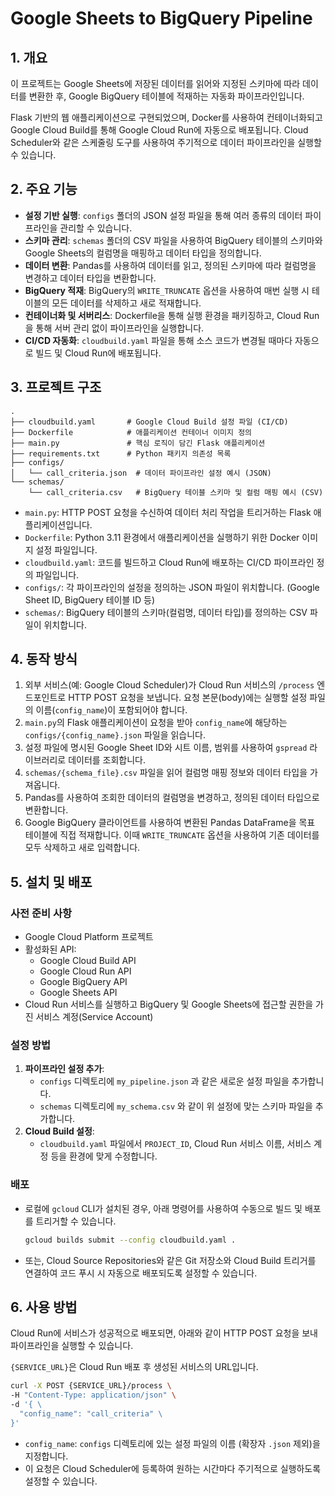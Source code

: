 # Google Sheets to BigQuery Pipeline

## 1. 개요

이 프로젝트는 Google Sheets에 저장된 데이터를 읽어와 지정된 스키마에 따라 데이터를 변환한 후, Google BigQuery 테이블에 적재하는 자동화 파이프라인입니다.

Flask 기반의 웹 애플리케이션으로 구현되었으며, Docker를 사용하여 컨테이너화되고 Google Cloud Build를 통해 Google Cloud Run에 자동으로 배포됩니다. Cloud Scheduler와 같은 스케줄링 도구를 사용하여 주기적으로 데이터 파이프라인을 실행할 수 있습니다.

## 2. 주요 기능

-   **설정 기반 실행**: `configs` 폴더의 JSON 설정 파일을 통해 여러 종류의 데이터 파이프라인을 관리할 수 있습니다.
-   **스키마 관리**: `schemas` 폴더의 CSV 파일을 사용하여 BigQuery 테이블의 스키마와 Google Sheets의 컬럼명을 매핑하고 데이터 타입을 정의합니다.
-   **데이터 변환**: Pandas를 사용하여 데이터를 읽고, 정의된 스키마에 따라 컬럼명을 변경하고 데이터 타입을 변환합니다.
-   **BigQuery 적재**: BigQuery의 `WRITE_TRUNCATE` 옵션을 사용하여 매번 실행 시 테이블의 모든 데이터를 삭제하고 새로 적재합니다.
-   **컨테이너화 및 서버리스**: Dockerfile을 통해 실행 환경을 패키징하고, Cloud Run을 통해 서버 관리 없이 파이프라인을 실행합니다.
-   **CI/CD 자동화**: `cloudbuild.yaml` 파일을 통해 소스 코드가 변경될 때마다 자동으로 빌드 및 Cloud Run에 배포됩니다.

## 3. 프로젝트 구조

```
.
├── cloudbuild.yaml       # Google Cloud Build 설정 파일 (CI/CD)
├── Dockerfile            # 애플리케이션 컨테이너 이미지 정의
├── main.py               # 핵심 로직이 담긴 Flask 애플리케이션
├── requirements.txt      # Python 패키지 의존성 목록
├── configs/
│   └── call_criteria.json  # 데이터 파이프라인 설정 예시 (JSON)
└── schemas/
    └── call_criteria.csv   # BigQuery 테이블 스키마 및 컬럼 매핑 예시 (CSV)
```

-   `main.py`: HTTP POST 요청을 수신하여 데이터 처리 작업을 트리거하는 Flask 애플리케이션입니다.
-   `Dockerfile`: Python 3.11 환경에서 애플리케이션을 실행하기 위한 Docker 이미지 설정 파일입니다.
-   `cloudbuild.yaml`: 코드를 빌드하고 Cloud Run에 배포하는 CI/CD 파이프라인 정의 파일입니다.
-   `configs/`: 각 파이프라인의 설정을 정의하는 JSON 파일이 위치합니다. (Google Sheet ID, BigQuery 테이블 ID 등)
-   `schemas/`: BigQuery 테이블의 스키마(컬럼명, 데이터 타입)를 정의하는 CSV 파일이 위치합니다.

## 4. 동작 방식

1.  외부 서비스(예: Google Cloud Scheduler)가 Cloud Run 서비스의 `/process` 엔드포인트로 HTTP POST 요청을 보냅니다. 요청 본문(body)에는 실행할 설정 파일의 이름(`config_name`)이 포함되어야 합니다.
2.  `main.py`의 Flask 애플리케이션이 요청을 받아 `config_name`에 해당하는 `configs/{config_name}.json` 파일을 읽습니다.
3.  설정 파일에 명시된 Google Sheet ID와 시트 이름, 범위를 사용하여 `gspread` 라이브러리로 데이터를 조회합니다.
4.  `schemas/{schema_file}.csv` 파일을 읽어 컬럼명 매핑 정보와 데이터 타입을 가져옵니다.
5.  Pandas를 사용하여 조회한 데이터의 컬럼명을 변경하고, 정의된 데이터 타입으로 변환합니다.
6.  Google BigQuery 클라이언트를 사용하여 변환된 Pandas DataFrame을 목표 테이블에 직접 적재합니다. 이때 `WRITE_TRUNCATE` 옵션을 사용하여 기존 데이터를 모두 삭제하고 새로 입력합니다.

## 5. 설치 및 배포

### 사전 준비 사항

-   Google Cloud Platform 프로젝트
-   활성화된 API:
    -   Google Cloud Build API
    -   Google Cloud Run API
    -   Google BigQuery API
    -   Google Sheets API
-   Cloud Run 서비스를 실행하고 BigQuery 및 Google Sheets에 접근할 권한을 가진 서비스 계정(Service Account)

### 설정 방법

1.  **파이프라인 설정 추가**:
    -   `configs` 디렉토리에 `my_pipeline.json` 과 같은 새로운 설정 파일을 추가합니다.
    -   `schemas` 디렉토리에 `my_schema.csv` 와 같이 위 설정에 맞는 스키마 파일을 추가합니다.
2.  **Cloud Build 설정**:
    -   `cloudbuild.yaml` 파일에서 `PROJECT_ID`, Cloud Run 서비스 이름, 서비스 계정 등을 환경에 맞게 수정합니다.

### 배포

-   로컬에 `gcloud` CLI가 설치된 경우, 아래 명령어를 사용하여 수동으로 빌드 및 배포를 트리거할 수 있습니다.

    ```bash
    gcloud builds submit --config cloudbuild.yaml .
    ```

-   또는, Cloud Source Repositories와 같은 Git 저장소와 Cloud Build 트리거를 연결하여 코드 푸시 시 자동으로 배포되도록 설정할 수 있습니다.

## 6. 사용 방법

Cloud Run에 서비스가 성공적으로 배포되면, 아래와 같이 HTTP POST 요청을 보내 파이프라인을 실행할 수 있습니다.

`{SERVICE_URL}`은 Cloud Run 배포 후 생성된 서비스의 URL입니다.

```bash
curl -X POST {SERVICE_URL}/process \
-H "Content-Type: application/json" \
-d '{ \
  "config_name": "call_criteria" \
}'
```

-   `config_name`: `configs` 디렉토리에 있는 설정 파일의 이름 (확장자 `.json` 제외)을 지정합니다.
-   이 요청은 Cloud Scheduler에 등록하여 원하는 시간마다 주기적으로 실행하도록 설정할 수 있습니다.
